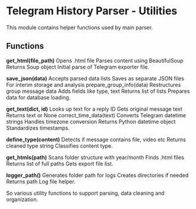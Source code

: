 # Telegram History Parser - Utilities
This module contains helper functions used by main parser.

## Functions
**get_html(file_path)**
Opens .html file
Parses content using BeautifulSoup
Returns Soup object
Initial parse of Telegram exporter file.

**save_json(data)**
Accepts parsed data lists
Saves as separate JSON files
For interim storage and analysis
prepare_group_info(data)
Restructures group message data
Adds fields like type, text
Returns list of lists
Prepares data for database loading.

**get_text(dict, id)**
Looks up text for a reply ID
Gets original message text
Returns text or None
correct_time_data(text)
Converts Telegram datetime strings
Handles timezone conversion
Returns Python datetime object
Standardizes timestamps.

**define_type(content)**
Detects if message contains file, video etc
Returns cleaned type string
Classifies content type.

**get_htmls(path)**
Scans folder structure with year/month
Finds .html files
Returns list of full paths
Gets export file list.

**logger_path()**
Generates folder path for logs
Creates directories if needed
Returns path
Log file helper.

So various utility functions to support parsing, data cleaning and organization.
